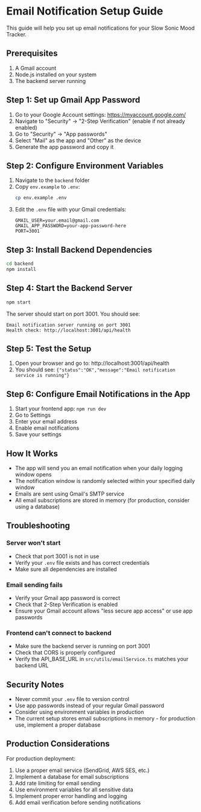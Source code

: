 # Email Notification Setup Guide

This guide will help you set up email notifications for your Slow Sonic Mood Tracker.

## Prerequisites

1. A Gmail account
2. Node.js installed on your system
3. The backend server running

## Step 1: Set up Gmail App Password

1. Go to your Google Account settings: https://myaccount.google.com/
2. Navigate to "Security" → "2-Step Verification" (enable if not already enabled)
3. Go to "Security" → "App passwords"
4. Select "Mail" as the app and "Other" as the device
5. Generate the app password and copy it

## Step 2: Configure Environment Variables

1. Navigate to the `backend` folder
2. Copy `env.example` to `.env`:
   ```bash
   cp env.example .env
   ```
3. Edit the `.env` file with your Gmail credentials:
   ```
   GMAIL_USER=your.email@gmail.com
   GMAIL_APP_PASSWORD=your-app-password-here
   PORT=3001
   ```

## Step 3: Install Backend Dependencies

```bash
cd backend
npm install
```

## Step 4: Start the Backend Server

```bash
npm start
```

The server should start on port 3001. You should see:
```
Email notification server running on port 3001
Health check: http://localhost:3001/api/health
```

## Step 5: Test the Setup

1. Open your browser and go to: http://localhost:3001/api/health
2. You should see: `{"status":"OK","message":"Email notification service is running"}`

## Step 6: Configure Email Notifications in the App

1. Start your frontend app: `npm run dev`
2. Go to Settings
3. Enter your email address
4. Enable email notifications
5. Save your settings

## How It Works

- The app will send you an email notification when your daily logging window opens
- The notification window is randomly selected within your specified daily window
- Emails are sent using Gmail's SMTP service
- All email subscriptions are stored in memory (for production, consider using a database)

## Troubleshooting

### Server won't start
- Check that port 3001 is not in use
- Verify your `.env` file exists and has correct credentials
- Make sure all dependencies are installed

### Email sending fails
- Verify your Gmail app password is correct
- Check that 2-Step Verification is enabled
- Ensure your Gmail account allows "less secure app access" or use app passwords

### Frontend can't connect to backend
- Make sure the backend server is running on port 3001
- Check that CORS is properly configured
- Verify the API_BASE_URL in `src/utils/emailService.ts` matches your backend URL

## Security Notes

- Never commit your `.env` file to version control
- Use app passwords instead of your regular Gmail password
- Consider using environment variables in production
- The current setup stores email subscriptions in memory - for production use, implement a proper database

## Production Considerations

For production deployment:
1. Use a proper email service (SendGrid, AWS SES, etc.)
2. Implement a database for email subscriptions
3. Add rate limiting for email sending
4. Use environment variables for all sensitive data
5. Implement proper error handling and logging
6. Add email verification before sending notifications 
